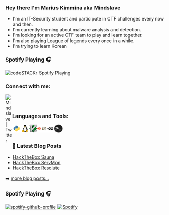 ### Hey there I'm Marius Kimmina aka Mindslave

- I'm an IT-Security student and participate in CTF challenges every now and then.
- I'm currently learning about malware analysis and detection.
- I'm looking for an active CTF team to play and learn together.
- I'm also playing League of legends every once in a while.
- I'm trying to learn Korean 

### Spotify Playing 🎧
<img src="https://novatorem-tau-six.vercel.app/api/spotify-playing" alt="codeSTACKr Spotify Playing" width="350" />


### Connect with me:

[<img align="left" alt="Mindslave | Twitter" width="22px" src="https://cdn.jsdelivr.net/npm/simple-icons@v3/icons/twitter.svg" />][twitter]
<br />
<br />

### Languages and Tools:

<img align="left" alt="Python" width="26px" src="https://raw.githubusercontent.com/github/explore/80688e429a7d4ef2fca1e82350fe8e3517d3494d/topics/python/python.png" />
<img align="left" alt="Linux" width="26px" src="https://raw.githubusercontent.com/github/explore/80688e429a7d4ef2fca1e82350fe8e3517d3494d/topics/linux/linux.png" />
<img align="left" alt="Vim" width="26px" src="https://raw.githubusercontent.com/github/explore/80688e429a7d4ef2fca1e82350fe8e3517d3494d/topics/vim/vim.png" />
<img align="left" alt="Git" width="26px" src="https://raw.githubusercontent.com/github/explore/80688e429a7d4ef2fca1e82350fe8e3517d3494d/topics/git/git.png" />
<img align="left" alt="Golang" width="26px" src="https://raw.githubusercontent.com/github/explore/80688e429a7d4ef2fca1e82350fe8e3517d3494d/topics/go/go.png" />
<img align="left" alt="Terminal" width="26px" src="https://raw.githubusercontent.com/github/explore/d92924b1d925bb134e308bd29c9de6c302ed3beb/topics/terminal/terminal.png" />

<br />
<br />

### 📕 Latest Blog Posts

- [HackTheBox Sauna](https://blog.mksec.eu/HackTheBox_Sauna/)
- [HackTheBox ServMon](https://blog.mksec.eu/HackTheBox_ServMon/)
- [HackTheBox Resolute](https://blog.mksec.eu/HackTheBox_Resolute/)

➡️ [more blog posts...](https://blog.mksec.eu)

### Spotify Playing 🎧
[![spotify-github-profile](https://spotify-github-profile.vercel.app/api/view?uid=mindslavex&cover_image=true)](https://github.com/kittinan/spotify-github-profile)
[![Spotify](https://mindslave.vercel.app/api/spotify)](https://open.spotify.com/user/USER_NAME)





[twitter]: https://twitter.com/Mindslave4
[website]: https://blog.mksec.eu/
